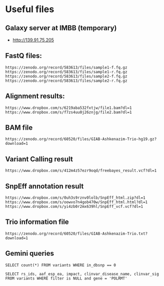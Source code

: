 # Useful files

## Galaxy server at IMBB (**temporary**)
* http://139.91.75.205 


## FastQ files:

```text
https://zenodo.org/record/583613/files/sample1-f.fq.gz
https://zenodo.org/record/583613/files/sample1-r.fq.gz
https://zenodo.org/record/583613/files/sample2-f.fq.gz
https://zenodo.org/record/583613/files/sample2-r.fq.gz
```


## Alignment results:

```text
https://www.dropbox.com/s/6219aba532fxtjw/file1.bam?dl=1
https://www.dropbox.com/s/f7zs4uu0j26znjg/file2.bam?dl=1
```

## BAM file

```
https://zenodo.org/record/60520/files/GIAB-Ashkenazim-Trio-hg19.gz?download=1
```

## Variant Calling result

```
https://www.dropbox.com/s/412m4z57ezr9oqd/freebayes_result.vcf?dl=1
```

## SnpEff annotation result

```
https://www.dropbox.com/s/0uh3s9rznv0lolb/SnpEff_html.zip?dl=1
https://www.dropbox.com/s/oowvo7n4gob470w/SnpEff_html.html?dl=1
https://www.dropbox.com/s/yi4zb0r2mx639hl/SnpEff_vcf.vcf?dl=1
```

## Trio information file

```text
https://zenodo.org/record/60520/files/GIAB-Ashkenazim-Trio.txt?download=1
```

## Gemini queries

```
SELECT count(*) FROM variants WHERE in_dbsnp == 0
```

```
SELECT rs_ids, aaf_esp_ea, impact, clinvar_disease_name, clinvar_sig FROM variants WHERE filter is NULL and gene = 'POLRMT'
```



